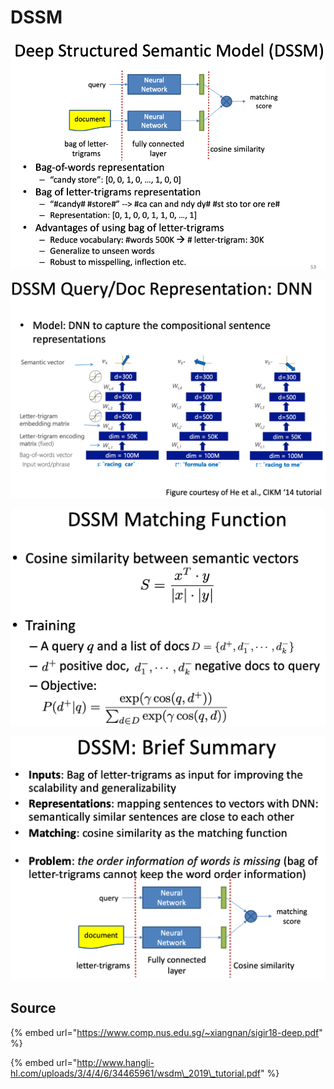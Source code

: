 # DSSM

![](../../../../../../../../.gitbook/assets/lark20190528152430.png)

![](../../../../../../../../.gitbook/assets/lark20190528152526.png)

![](../../../../../../../../.gitbook/assets/lark20190528152552.png)

![](../../../../../../../../.gitbook/assets/lark20190528152626.png)

## Source

{% embed url="https://www.comp.nus.edu.sg/~xiangnan/sigir18-deep.pdf" %}

{% embed url="http://www.hangli-hl.com/uploads/3/4/4/6/34465961/wsdm\_2019\_tutorial.pdf" %}


